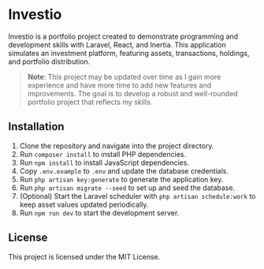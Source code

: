 # Investio

Investio is a portfolio project created to demonstrate programming and development skills with Laravel, React, and Inertia. This application simulates an investment platform, featuring assets, transactions, holdings, and portfolio distribution.

> **Note**: This project may be updated over time as I gain more experience and have more time to add new features and improvements. The goal is to develop a robust and well-rounded portfolio project that reflects my skills.

## Installation

1. Clone the repository and navigate into the project directory.
2. Run `composer install` to install PHP dependencies.
3. Run `npm install` to install JavaScript dependencies.
4. Copy `.env.example` to `.env` and update the database credentials.
5. Run `php artisan key:generate` to generate the application key.
6. Run `php artisan migrate --seed` to set up and seed the database.
7. (Optional) Start the Laravel scheduler with `php artisan schedule:work` to keep asset values updated periodically.
8. Run `npm run dev` to start the development server.

## License

This project is licensed under the MIT License.
